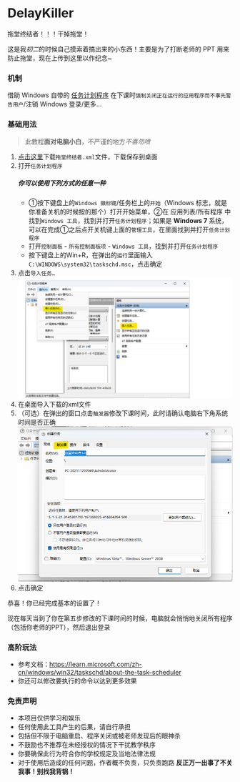 # DelayKiller
拖堂终结者！！！干掉拖堂！

这是我*初二*的时候自己摸索着搞出来的小东西！主要是为了打断老师的 PPT 用来防止拖堂，现在上传到这里以作纪念~

### 机制
借助 Windows 自带的 [任务计划程序](https://learn.microsoft.com/zh-cn/windows/win32/taskschd/about-the-task-scheduler) 在下课时`强制关闭正在运行的应用程序而不事先警告用户`/注销 Windows 登录/更多…

### 基础用法
> 此教程**面对电脑小白**，不严谨的地方*不喜勿喷*
1. [点击这里](https://github.com/Hakuin123/DelayKiller/releases/download/3.0/DelayKiller3.0.xml)下载`拖堂终结者.xml`文件，下载保存到桌面
2. 打开`任务计划程序`
   ##### 你可以使用下列方式的任意一种
   - ①按下键盘上的`Windows 徽标键`/任务栏上的`开始`（Windows 标志，就是你准备关机的时候按的那个）打开开始菜单，②在 应用列表/所有程序 中找到`Windows 工具`，找到并打开`任务计划程序`；如果是 **Windows 7** 系统，可以在完成①之后点开关机键上面的`管理工具`，在里面找到并打开`任务计划程序`
   - 打开`控制面板` - `所有控制面板项` - `Windows 工具`，找到并打开`任务计划程序`
   - 按下键盘上的Win+R，在弹出的`运行`里面输入`C:\WINDOWS\system32\taskschd.msc`，点击确定
3. 点击`导入任务…`
![3](/images/3.png)
4. 在桌面导入下载的xml文件
5. （可选）在弹出的窗口点击`触发器`修改下课时间，此时请确认电脑右下角系统时间是否正确
![5](/images/5.png)
6. 点击确定

恭喜！你已经完成基本的设置了！

现在每天当到了你在第五步修改的下课时间的时候，电脑就会悄悄地关闭所有程序（包括你老师的PPT），然后退出登录

### 高阶玩法
- 参考文档：https://learn.microsoft.com/zh-cn/windows/win32/taskschd/about-the-task-scheduler
- 你还可以修改要执行的命令以达到更多效果

### 免责声明
- 本项目仅供学习和娱乐
- 任何使用此工具产生的后果，请自行承担
- 包括但不限于电脑重启、程序关闭或被老师发现后的眼神杀
- 不鼓励也不推荐在未经授权的情况下干扰教学秩序
- 你要确保此行为符合你的学校规定及当地法律法规
- 对于使用后造成的任何问题，作者概不负责，只负责跑路
**反正万一出事了不关我事！别找我背锅！**